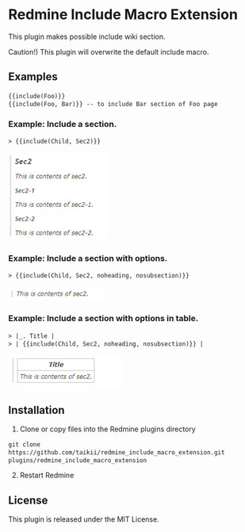 # Redmine Include Macro Extension

This plugin makes possible include wiki section.

Caution!) This plugin will overwrite the default include macro.

## Examples
```
{{include(Foo)}}
{{include(Foo, Bar)}} -- to include Bar section of Foo page
```

### Example: Include a section.
```
> {{include(Child, Sec2)}}
```
![Example2](doc/images/example_1.png)

### Example: Include a section with options.
```
> {{include(Child, Sec2, noheading, nosubsection)}}
```
![Example2](doc/images/example_2.png)

### Example: Include a section with options in table.
```
> |_. Title |
> | {{include(Child, Sec2, noheading, nosubsection)}} |
```
![Example2](doc/images/example_3.png)

## Installation
1. Clone or copy files into the Redmine plugins directory
  ```
  git clone https://github.com/taikii/redmine_include_macro_extension.git plugins/redmine_include_macro_extension
  ```
2. Restart Redmine

## License
This plugin is released under the MIT License.
